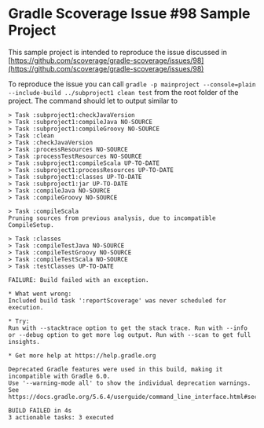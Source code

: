 # Gradle Scoverage Issue #98 Sample Project
This sample project is intended to reproduce the issue discussed in [https://github.com/scoverage/gradle-scoverage/issues/98](https://github.com/scoverage/gradle-scoverage/issues/98)

To reproduce the issue you can call 
`gradle -p mainproject --console=plain --include-build ../subproject1 clean test` from the root folder of the project. The command should let to output similar to

```
> Task :subproject1:checkJavaVersion
> Task :subproject1:compileJava NO-SOURCE
> Task :subproject1:compileGroovy NO-SOURCE
> Task :clean
> Task :checkJavaVersion
> Task :processResources NO-SOURCE
> Task :processTestResources NO-SOURCE
> Task :subproject1:compileScala UP-TO-DATE
> Task :subproject1:processResources UP-TO-DATE
> Task :subproject1:classes UP-TO-DATE
> Task :subproject1:jar UP-TO-DATE
> Task :compileJava NO-SOURCE
> Task :compileGroovy NO-SOURCE

> Task :compileScala
Pruning sources from previous analysis, due to incompatible CompileSetup.

> Task :classes
> Task :compileTestJava NO-SOURCE
> Task :compileTestGroovy NO-SOURCE
> Task :compileTestScala NO-SOURCE
> Task :testClasses UP-TO-DATE

FAILURE: Build failed with an exception.

* What went wrong:
Included build task ':reportScoverage' was never scheduled for execution.

* Try:
Run with --stacktrace option to get the stack trace. Run with --info or --debug option to get more log output. Run with --scan to get full insights.

* Get more help at https://help.gradle.org

Deprecated Gradle features were used in this build, making it incompatible with Gradle 6.0.
Use '--warning-mode all' to show the individual deprecation warnings.
See https://docs.gradle.org/5.6.4/userguide/command_line_interface.html#sec:command_line_warnings

BUILD FAILED in 4s
3 actionable tasks: 3 executed
```